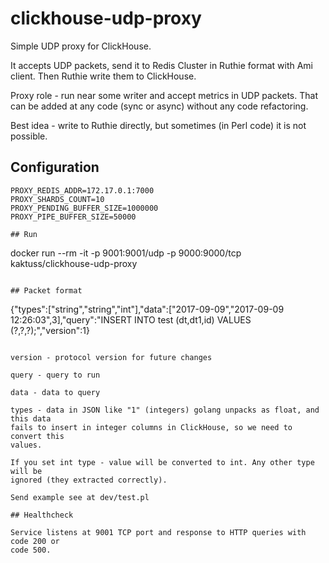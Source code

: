 # clickhouse-udp-proxy

Simple UDP proxy for ClickHouse.

It accepts UDP packets, send it to Redis Cluster in Ruthie format with Ami client. Then Ruthie write them to ClickHouse.

Proxy role - run near some writer and accept metrics in UDP packets. That can be added at any code (sync or async) without any code refactoring.

Best idea - write to Ruthie directly, but sometimes (in Perl code) it is not possible.

## Configuration

```
PROXY_REDIS_ADDR=172.17.0.1:7000
PROXY_SHARDS_COUNT=10
PROXY_PENDING_BUFFER_SIZE=1000000
PROXY_PIPE_BUFFER_SIZE=50000

## Run

```
docker run --rm -it -p 9001:9001/udp -p 9000:9000/tcp kaktuss/clickhouse-udp-proxy
```

## Packet format

```
{"types":["string","string","int"],"data":["2017-09-09","2017-09-09 12:26:03",3],"query":"INSERT INTO test (dt,dt1,id) VALUES (?,?,?);","version":1}
```

version - protocol version for future changes

query - query to run

data - data to query

types - data in JSON like "1" (integers) golang unpacks as float, and this data
fails to insert in integer columns in ClickHouse, so we need to convert this
values.

If you set int type - value will be converted to int. Any other type will be
ignored (they extracted correctly).

Send example see at dev/test.pl

## Healthcheck

Service listens at 9001 TCP port and response to HTTP queries with code 200 or
code 500.
